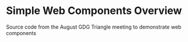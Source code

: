 Simple Web Components Overview
================================

Source code from the August GDG Triangle meeting to demonstrate web components


